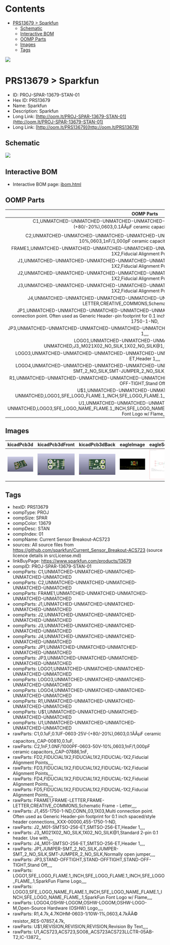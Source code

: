 



Contents
========

* [PRS13679 > Sparkfun](#prs13679--sparkfun)
	* [Schematic](#schematic)
	* [Interactive BOM](#interactive-bom)
	* [OOMP Parts](#oomp-parts)
	* [Images](#images)
	* [Tags](#tags)
  
![][im]
# PRS13679 > Sparkfun

- ID: PROJ-SPAR-13679-STAN-01
- Hex ID: PRS13679
- Name: Sparkfun
- Description: Sparkfun
- Long Link: [http://oom.lt/PROJ-SPAR-13679-STAN-01](http://oom.lt/PROJ-SPAR-13679-STAN-01)
- Long Link: [http://oom.lt/PRS13679](http://oom.lt/PRS13679)

## Schematic
  
![][schem]
## Interactive BOM

- Interactive BOM page: [ibom.html](https://htmlpreview.github.io/?https://github.com/oomlout/oomlout_OOMP_projects/blob/main/PROJ-SPAR-13679-STAN-01/kicad/bom/ibom.html)

## OOMP Parts
  

|OOMP Parts|
| :---: |
|C1,UNMATCHED-UNMATCHED-UNMATCHED-UNMATCHED-UNMATCHED,C1,0.1uF,0.1UF-0603-25V-(+80/-20%),0603,0.1ÃÂµF ceramic capacitors,,CAP-00810,0.1uF,|
|C2,UNMATCHED-UNMATCHED-UNMATCHED-UNMATCHED-UNMATCHED,C2,1nF,1.0NF/1000PF-0603-50V-10%,0603,1nF/1,000pF ceramic capacitors,,CAP-07886,1nF,|
|FRAME1,UNMATCHED-UNMATCHED-UNMATCHED-UNMATCHED-UNMATCHED,FD2,FIDUCIAL1X2,FIDUCIAL1X2,FIDUCIAL-1X2,Fiducial Alignment Points,,,,|
|J1,UNMATCHED-UNMATCHED-UNMATCHED-UNMATCHED-UNMATCHED,FD3,FIDUCIAL1X2,FIDUCIAL1X2,FIDUCIAL-1X2,Fiducial Alignment Points,,,,|
|J2,UNMATCHED-UNMATCHED-UNMATCHED-UNMATCHED-UNMATCHED,FD4,FIDUCIAL1X2,FIDUCIAL1X2,FIDUCIAL-1X2,Fiducial Alignment Points,,,,|
|J3,UNMATCHED-UNMATCHED-UNMATCHED-UNMATCHED-UNMATCHED,FD5,FIDUCIAL1X2,FIDUCIAL1X2,FIDUCIAL-1X2,Fiducial Alignment Points,,,,|
|J4,UNMATCHED-UNMATCHED-UNMATCHED-UNMATCHED-UNMATCHED,FRAME1,FRAME-LETTER,FRAME-LETTER,CREATIVE_COMMONS,Schematic Frame - Letter,,,,|
|JP1,UNMATCHED-UNMATCHED-UNMATCHED-UNMATCHED-UNMATCHED,J1,455-1750-1-ND,CONN_03,1X03,Multi connection point. Often used as Generic Header-pin footprint for 0.1 inch spaced/style header connections,,XXX-00000,455-1750-1-ND,|
|JP3,UNMATCHED-UNMATCHED-UNMATCHED-UNMATCHED-UNMATCHED,J2,,M01-SMTSO-256-ET,SMTSO-256-ET,Header 1,,,,|
|LOGO1,UNMATCHED-UNMATCHED-UNMATCHED-UNMATCHED-UNMATCHED,J3,,M021X02_NO_SILK,1X02_NO_SILK@1,Standard 2-pin 0.1 header. Use with,,,,|
|LOGO3,UNMATCHED-UNMATCHED-UNMATCHED-UNMATCHED-UNMATCHED,J4,,M01-SMTSO-256-ET,SMTSO-256-ET,Header 1,,,,|
|LOGO4,UNMATCHED-UNMATCHED-UNMATCHED-UNMATCHED-UNMATCHED,JP1,JUMPER-SMT_2_NO_SILK,JUMPER-SMT_2_NO_SILK,SMT-JUMPER_2_NO_SILK,Normally open jumper,,,,|
|R1,UNMATCHED-UNMATCHED-UNMATCHED-UNMATCHED-UNMATCHED,JP3,STAND-OFFTIGHT,STAND-OFFTIGHT,STAND-OFF-TIGHT,Stand Off,,,,|
|U$1,UNMATCHED-UNMATCHED-UNMATCHED-UNMATCHED-UNMATCHED,LOGO1,SFE_LOGO_FLAME.1_INCH,SFE_LOGO_FLAME.1_INCH,SFE_LOGO_FLAME_.1,SparkFun Flame Logo,,,,|
|U1,UNMATCHED-UNMATCHED-UNMATCHED-UNMATCHED-UNMATCHED,LOGO3,SFE_LOGO_NAME_FLAME.1_INCH,SFE_LOGO_NAME_FLAME.1_INCH,SFE_LOGO_NAME_FLAME_.1,SparkFun Font Logo w/ Flame,,,,|

## Images
  
  

|kicadPcb3d|kicadPcb3dFront|kicadPcb3dBack|eagleImage|eagleSchemImage|
| :---: | :---: | :---: | :---: | :---: |
|[![kicadPcb3d](kicadPcb3d_140.png)](kicadPcb3d.png)|[![kicadPcb3dFront](kicadPcb3dFront_140.png)](kicadPcb3dFront.png)|[![kicadPcb3dBack](kicadPcb3dBack_140.png)](kicadPcb3dBack.png)|[![eagleImage](eagleImage_140.png)](eagleImage.png)|[![eagleSchemImage](eagleSchemImage_140.png)](eagleSchemImage.png)|

## Tags

- hexID: PRS13679
- oompType: PROJ
- oompSize: SPAR
- oompColor: 13679
- oompDesc: STAN
- oompIndex: 01
- oompName: Current Sensor Breakout-ACS723
- sources: All source files from https://github.com/sparkfun/Current_Sensor_Breakout-ACS723 (source licence details in srcLicense.md)
- linkBuyPage: https://www.sparkfun.com/products/13679
- oompID: PROJ-SPAR-13679-STAN-01
- oompParts: C1,UNMATCHED-UNMATCHED-UNMATCHED-UNMATCHED-UNMATCHED
- oompParts: C2,UNMATCHED-UNMATCHED-UNMATCHED-UNMATCHED-UNMATCHED
- oompParts: FRAME1,UNMATCHED-UNMATCHED-UNMATCHED-UNMATCHED-UNMATCHED
- oompParts: J1,UNMATCHED-UNMATCHED-UNMATCHED-UNMATCHED-UNMATCHED
- oompParts: J2,UNMATCHED-UNMATCHED-UNMATCHED-UNMATCHED-UNMATCHED
- oompParts: J3,UNMATCHED-UNMATCHED-UNMATCHED-UNMATCHED-UNMATCHED
- oompParts: J4,UNMATCHED-UNMATCHED-UNMATCHED-UNMATCHED-UNMATCHED
- oompParts: JP1,UNMATCHED-UNMATCHED-UNMATCHED-UNMATCHED-UNMATCHED
- oompParts: JP3,UNMATCHED-UNMATCHED-UNMATCHED-UNMATCHED-UNMATCHED
- oompParts: LOGO1,UNMATCHED-UNMATCHED-UNMATCHED-UNMATCHED-UNMATCHED
- oompParts: LOGO3,UNMATCHED-UNMATCHED-UNMATCHED-UNMATCHED-UNMATCHED
- oompParts: LOGO4,UNMATCHED-UNMATCHED-UNMATCHED-UNMATCHED-UNMATCHED
- oompParts: R1,UNMATCHED-UNMATCHED-UNMATCHED-UNMATCHED-UNMATCHED
- oompParts: U$1,UNMATCHED-UNMATCHED-UNMATCHED-UNMATCHED-UNMATCHED
- oompParts: U1,UNMATCHED-UNMATCHED-UNMATCHED-UNMATCHED-UNMATCHED
- rawParts: C1,0.1uF,0.1UF-0603-25V-(+80/-20%),0603,0.1ÃÂµF ceramic capacitors,,CAP-00810,0.1uF,
- rawParts: C2,1nF,1.0NF/1000PF-0603-50V-10%,0603,1nF/1,000pF ceramic capacitors,,CAP-07886,1nF,
- rawParts: FD2,FIDUCIAL1X2,FIDUCIAL1X2,FIDUCIAL-1X2,Fiducial Alignment Points,,,,
- rawParts: FD3,FIDUCIAL1X2,FIDUCIAL1X2,FIDUCIAL-1X2,Fiducial Alignment Points,,,,
- rawParts: FD4,FIDUCIAL1X2,FIDUCIAL1X2,FIDUCIAL-1X2,Fiducial Alignment Points,,,,
- rawParts: FD5,FIDUCIAL1X2,FIDUCIAL1X2,FIDUCIAL-1X2,Fiducial Alignment Points,,,,
- rawParts: FRAME1,FRAME-LETTER,FRAME-LETTER,CREATIVE_COMMONS,Schematic Frame - Letter,,,,
- rawParts: J1,455-1750-1-ND,CONN_03,1X03,Multi connection point. Often used as Generic Header-pin footprint for 0.1 inch spaced/style header connections,,XXX-00000,455-1750-1-ND,
- rawParts: J2,,M01-SMTSO-256-ET,SMTSO-256-ET,Header 1,,,,
- rawParts: J3,,M021X02_NO_SILK,1X02_NO_SILK@1,Standard 2-pin 0.1 header. Use with,,,,
- rawParts: J4,,M01-SMTSO-256-ET,SMTSO-256-ET,Header 1,,,,
- rawParts: JP1,JUMPER-SMT_2_NO_SILK,JUMPER-SMT_2_NO_SILK,SMT-JUMPER_2_NO_SILK,Normally open jumper,,,,
- rawParts: JP3,STAND-OFFTIGHT,STAND-OFFTIGHT,STAND-OFF-TIGHT,Stand Off,,,,
- rawParts: LOGO1,SFE_LOGO_FLAME.1_INCH,SFE_LOGO_FLAME.1_INCH,SFE_LOGO_FLAME_.1,SparkFun Flame Logo,,,,
- rawParts: LOGO3,SFE_LOGO_NAME_FLAME.1_INCH,SFE_LOGO_NAME_FLAME.1_INCH,SFE_LOGO_NAME_FLAME_.1,SparkFun Font Logo w/ Flame,,,,
- rawParts: LOGO4,OSHW-LOGOM,OSHW-LOGOM,OSHW-LOGO-M,Open-Source Hardware (OSHW) Logo,,,,
- rawParts: R1,4.7k,4.7KOHM-0603-1/10W-1%,0603,4.7kÃÂ© resistor,,RES-07857,4.7k,
- rawParts: U$1,REVISION,REVISION,REVISION,Revision By Text,,,,
- rawParts: U1,ACS723,ACS723,SO08,,ACS723ACS723LLCTR-05AB-T2,IC-13872,,



[im]: kicadPcb3d_450.png
[schem]: eagleSchemImage.png
